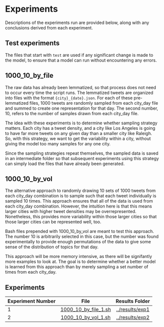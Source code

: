 # Experiments
Descriptions of the experiments run are provided below, along with any conclusions derived from each experiment.

## Test experiments
The files that start with `test` are used if any significant change is made to the model, to ensure that a model can run without encountering any errors.

## 1000_10_by_file
The raw data has already been lemmatized, so that process does not need to occur every time the script runs. The lemmatized tweets are organized into files with the format `{city}_{date}.json`. For each of these pre-lemmatized files, 1000 tweets are randomly sampled from each city_day file and summed to create one representation for that day. The second number, 10, refers to the number of samples drawn from each city_day file.

The idea with these experiments is to determine whether sampling strategy matters. Each city has a tweet density, and a city like Los Angeles is going to have far more tweets on any given day than a smaller city like Raleigh. So, with this strategy, we want to get the variability within a city, without giving the model too many samples for any one city.

Since the sampling strategies repeat themselves, the sampled data is saved in an intermediate folder so that subsequent experiments using this strategy can simply load the files that have already been generated.

## 1000_10_by_vol
The alternative approach to randomly drawing 10 sets of 1000 tweets from each city_day combination is to sample such that each tweet individually is sampled 10 times. This approach ensures that all of the data is used from each city_day combination. However, the intuition here is that this means larger cities with higher tweet densities may be overrepresented. Nonetheless, this provides more variability within those larger cities so that those larger cities can be represented well, too.

Bash files prepended with 1000_10_by_vol are meant to test this approach. The number 10 is arbitrarily selected in this case, but the number was found experimentally to provide enough permutations of the data to give some sense of the distribution of topics for that day.

This approach will be more memory intensive, as there will be signifantly more examples to look at. The goal is to determine whether a better model is learned from this approach than by merely sampling a set number of times from each city_day.

## Experiments
| Experiment Number | File | Results Folder |
|:------------------|:----:|:--------------:|
| 1 | [1000_10_by_file_1.sh](1000_10_by_file_1.sh) | [../results/exp1](../results/exp1)|
| 2 | [1000_10_by_vol_1.sh](1000_10_by_vol_1.sh) | [../results/exp2](../results/exp2)|

